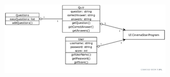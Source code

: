 ![CinemaStan structure diagram](https://github.com/ineslukkanen/ot-harjoitustyo/blob/main/Documentation/images/cinemastanstructure.jpg)
